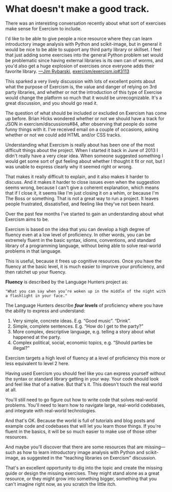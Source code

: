 # What doesn't make a good track.

[what-exercism-is-and-isn-t]: https://tinyletter.com/exercism/letters/what-exercism-is-and-isn-t

​There was an interesting conversation recently about what sort of exercises make sense for Exercism to include.

I'd like to be able to give people a nice resource where they can learn introductory image analysis with Python and scikit-image, but in general it would be nice to be able to support any third party library or skillset. I feel that just adding some exercises into the general Python problem set would be problematic since having external libraries is its own can of worms, and you'd also get a huge explosion of exercises once everyone adds their favorite library.
[—Jim Rybarski](https://github.com/jimrybarski), [exercism/exercism.io#3113](https://github.com/exercism/exercism.io/issues/3113)

This sparked a very lively discussion with lots of excellent points about what the purpose of Exercism is, the value and danger of relying on 3rd party libraries, and whether or not the introduction of this type of Exercise would change the platform so much that it would be unrecognizable. It's a great discussion, and you should go read it.

The question of what should be included or excluded on Exercism has come up before. Brian Hicks wondered whether or not we should have a track for JSON in exercism/discussions#84, after observing that people do some funny things with it. I've received email on a couple of occasions, asking whether or not we could add HTML and/or CSS tracks.

Understanding what Exercism is really about has been one of the most difficult things about the project. When I started it back in June of 2013 I didn't really have a very clear idea. When someone suggested something I would get some sort of gut feeling about whether I thought it fit or not, but I was unable to express clearly why it seemed right or wrong.

That makes it really difficult to explain, and it also makes it harder to discuss. And it makes it harder to close issues even when the suggestion seems wrong, because I can't give a coherent explanation, which means that if I close it, it seems like I'm just closing it on a whim, or because I'm The Boss or something. That is not a great way to run a project. It leaves people frustrated, dissatisfied, and feeling like they've not been heard.

Over the past few months I've started to gain an understanding about what Exercism aims to be.

Exercism is based on the idea that you can develop a high degree of fluency even at a low level of proficiency. In other words, you can be extremely fluent in the basic syntax, idioms, conventions, and standard library of a programming language, without being able to solve real-world problems in that language.

This is useful, because it frees up cognitive resources. Once you have the fluency at the basic level, it is much easier to improve your proficiency, and then ratchet up your fluency.

**Fluency** is described by the Language Hunters project as:

`"What you can say when you’re woken up in the middle of the night with a flashlight in your face."`

The Language Hunters describe ***four levels*** of proficiency where you have the ability to express and understand:
1. Very simple, concrete ideas. E.g. “Good music”. “Drink”.
2. Simple, complete sentences. E.g. “How do I get to the party?”
3. More complex, descriptive language, e.g. telling a story about what happened at the party.
4. Complex political, social, economic topics, e.g. “Should parties be illegal?”

Exercism targets a high level of fluency at a level of proficiency this more or less equivalent to level 2 here.

Having used Exercism you should feel like you can express yourself without the syntax or standard library getting in your way. Your code should look and feel like that of a native. But that's it. This doesn't touch the real world at all.

You'll still need to go figure out how to write code that solves real-world problems. You'll need to learn how to navigate large, real-world codebases, and integrate with real-world technologies.

And that's OK. Because the world is full of tutorials and blog posts and example code and codebases that will let you learn those things. If you're fluent in the basics, it will be so much easier to make use of those other resources.

And maybe you'll discover that there are some resources that are missing—such as how to learn introductory image analysis with Python and scikit-image, as suggested in the "teaching libraries on Exercism" discussion.

That's an excellent opportunity to dig into the topic and create the missing guide or design the missing exercises. They might stand alone as a great resource, or they might grow into something bigger, something that you can't imagine right now, as you scratch the little itch.
